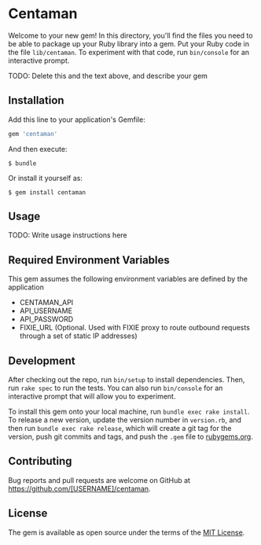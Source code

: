 # Centaman

Welcome to your new gem! In this directory, you'll find the files you need to be able to package up your Ruby library into a gem. Put your Ruby code in the file `lib/centaman`. To experiment with that code, run `bin/console` for an interactive prompt.

TODO: Delete this and the text above, and describe your gem

## Installation

Add this line to your application's Gemfile:

```ruby
gem 'centaman'
```

And then execute:

    $ bundle

Or install it yourself as:

    $ gem install centaman

## Usage

TODO: Write usage instructions here

## Required Environment Variables

This gem assumes the following environment variables are defined by the application

- CENTAMAN_API
- API_USERNAME 
- API_PASSWORD
- FIXIE_URL (Optional. Used with FIXIE proxy to route outbound requests through a set of static IP addresses)

## Development

After checking out the repo, run `bin/setup` to install dependencies. Then, run `rake spec` to run the tests. You can also run `bin/console` for an interactive prompt that will allow you to experiment.

To install this gem onto your local machine, run `bundle exec rake install`. To release a new version, update the version number in `version.rb`, and then run `bundle exec rake release`, which will create a git tag for the version, push git commits and tags, and push the `.gem` file to [rubygems.org](https://rubygems.org).

## Contributing

Bug reports and pull requests are welcome on GitHub at https://github.com/[USERNAME]/centaman.


## License

The gem is available as open source under the terms of the [MIT License](http://opensource.org/licenses/MIT).

